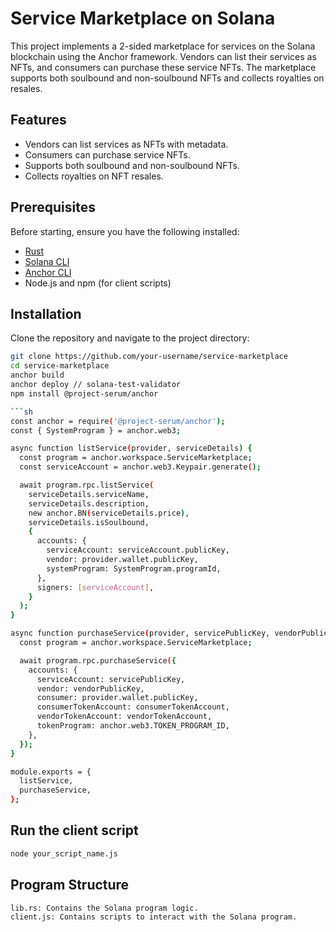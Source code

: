 # Service Marketplace on Solana

This project implements a 2-sided marketplace for services on the Solana blockchain using the Anchor framework. Vendors can list their services as NFTs, and consumers can purchase these service NFTs. The marketplace supports both soulbound and non-soulbound NFTs and collects royalties on resales.

## Features

- Vendors can list services as NFTs with metadata.
- Consumers can purchase service NFTs.
- Supports both soulbound and non-soulbound NFTs.
- Collects royalties on NFT resales.

## Prerequisites

Before starting, ensure you have the following installed:

- [Rust](https://www.rust-lang.org/tools/install)
- [Solana CLI](https://docs.solana.com/cli/install-solana-cli-tools)
- [Anchor CLI](https://book.anchor-lang.com/getting_started/installation.html)
- Node.js and npm (for client scripts)

## Installation

Clone the repository and navigate to the project directory:

```sh
git clone https://github.com/your-username/service-marketplace
cd service-marketplace
anchor build
anchor deploy // solana-test-validator
npm install @project-serum/anchor

```sh
const anchor = require('@project-serum/anchor');
const { SystemProgram } = anchor.web3;

async function listService(provider, serviceDetails) {
  const program = anchor.workspace.ServiceMarketplace;
  const serviceAccount = anchor.web3.Keypair.generate();

  await program.rpc.listService(
    serviceDetails.serviceName,
    serviceDetails.description,
    new anchor.BN(serviceDetails.price),
    serviceDetails.isSoulbound,
    {
      accounts: {
        serviceAccount: serviceAccount.publicKey,
        vendor: provider.wallet.publicKey,
        systemProgram: SystemProgram.programId,
      },
      signers: [serviceAccount],
    }
  );
}

async function purchaseService(provider, servicePublicKey, vendorPublicKey, consumerTokenAccount, vendorTokenAccount) {
  const program = anchor.workspace.ServiceMarketplace;

  await program.rpc.purchaseService({
    accounts: {
      serviceAccount: servicePublicKey,
      vendor: vendorPublicKey,
      consumer: provider.wallet.publicKey,
      consumerTokenAccount: consumerTokenAccount,
      vendorTokenAccount: vendorTokenAccount,
      tokenProgram: anchor.web3.TOKEN_PROGRAM_ID,
    },
  });
}

module.exports = {
  listService,
  purchaseService,
};

```
## Run the client script

```sh
node your_script_name.js
```

## Program Structure

```sh
lib.rs: Contains the Solana program logic.
client.js: Contains scripts to interact with the Solana program.
